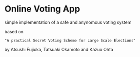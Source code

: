 # Online Voting App

simple implementation of a safe and anynomous voting system

based on
```
"A practical Secret Voting Scheme for Large Scale Elections"
```
by Atsushi Fujioka, Tatsuaki Okamoto and Kazuo Ohta
